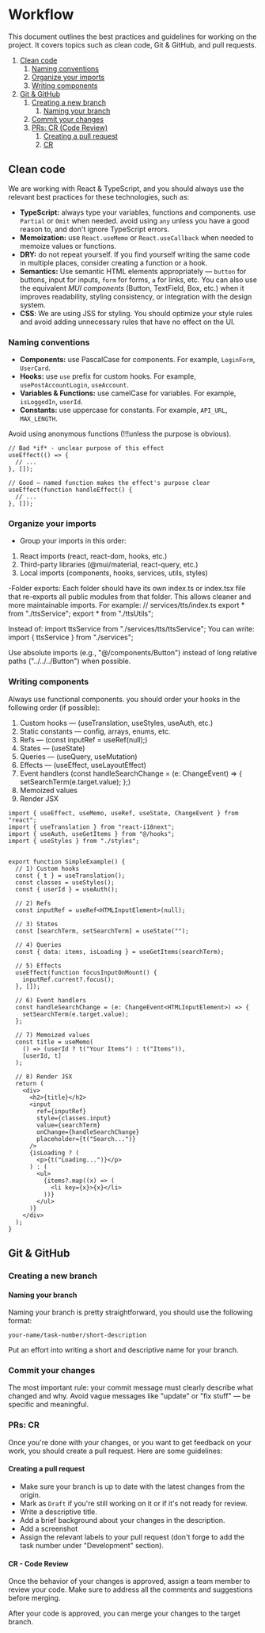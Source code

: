 # Workflow

This document outlines the best practices and guidelines for working on the project. It covers topics such as clean code, Git & GitHub, and pull requests.

1. [Clean code](#clean-code)
   1. [Naming conventions](#naming-conventions)
   2. [Organize your imports](#organize-your-imports)
   3. [Writing components](#writing-components)
2. [Git & GitHub](#git--github)
   1. [Creating a new branch](#creating-a-new-branch)
      1. [Naming your branch](#naming-your-branch)
   2. [Commit your changes](#commit-your-changes)
   3. [PRs: CR (Code Review)](#prs--cr)
      1. [Creating a pull request](#creating-a-pull-request)
      2. [CR](#cr)

## Clean code

We are working with React & TypeScript, and you should always use the relevant best practices for these technologies, such as:

- **TypeScript:** always type your variables, functions and components. use `Partial` or `Omit` when needed. avoid using `any` unless you have a good reason to, and don't ignore TypeScript errors.
- **Memoization:** use `React.useMemo` or `React.useCallback` when needed to memoize values or functions.
- **DRY:** do not repeat yourself. If you find yourself writing the same code in multiple places, consider creating a function or a hook.
- **Semantics:** Use semantic HTML elements appropriately — `button` for buttons, input for inputs, `form` for forms, `a` for links, etc.
You can also use the equivalent *MUI components* (Button, TextField, Box, etc.) when it improves readability, styling consistency, or integration with the design system.
- **CSS**: We are using JSS for styling. You should optimize your style rules and avoid adding unnecessary rules that have no effect on the UI.

### Naming conventions

- **Components:** use PascalCase for components. For example, `LoginForm`, `UserCard`.
- **Hooks:** use `use` prefix for custom hooks. For example, `usePostAccountLogin`, `useAccount`.
- **Variables & Functions:** use camelCase for variables. For example, `isLoggedIn`, `userId`.
- **Constants:** use uppercase for constants. For example, `API_URL`, `MAX_LENGTH`.

Avoid using anonymous functions (!!!unless the purpose is obvious).

```tsx
// Bad *if* - unclear purpose of this effect
useEffect(() => {
  // ...
}, []);

// Good — named function makes the effect's purpose clear
useEffect(function handleEffect() {
  // ...
}, []);

```

### Organize your imports

- Group your imports in this order:
1. React imports (react, react-dom, hooks, etc.)
2. Third-party libraries (@mui/material, react-query, etc.)
3. Local imports (components, hooks, services, utils, styles)

-Folder exports:
Each folder should have its own index.ts or index.tsx file that re-exports all public modules from that folder.
This allows cleaner and more maintainable imports.
For example:
// services/tts/index.ts
export * from "./ttsService";
export * from "./ttsUtils";

Instead of:
import ttsService from "./services/tts/ttsService";
You can write:
import { ttsService } from "./services";

Use absolute imports (e.g., "@/components/Button") instead of long relative paths ("../../../Button") when possible.


### Writing components

Always use functional components. you should order your hooks in the following order (if possible):

1. Custom hooks — (useTranslation, useStyles, useAuth, etc.)
2. Static constants — config, arrays, enums, etc.
3. Refs — (const inputRef = useRef<HTMLInputElement>(null);)
4. States — (useState)
5. Queries — (useQuery, useMutation)
6. Effects — (useEffect, useLayoutEffect)
7. Event handlers (const handleSearchChange = (e: ChangeEvent<HTMLInputElement>) => {
  setSearchTerm(e.target.value);
};)
8. Memoized values
9. Render JSX

```tsx
import { useEffect, useMemo, useRef, useState, ChangeEvent } from "react";
import { useTranslation } from "react-i18next";
import { useAuth, useGetItems } from "@/hooks"; 
import { useStyles } from "./styles";


export function SimpleExample() {
  // 1) Custom hooks
  const { t } = useTranslation();
  const classes = useStyles();
  const { userId } = useAuth();

  // 2) Refs
  const inputRef = useRef<HTMLInputElement>(null);

  // 3) States
  const [searchTerm, setSearchTerm] = useState("");

  // 4) Queries
  const { data: items, isLoading } = useGetItems(searchTerm);

  // 5) Effects
  useEffect(function focusInputOnMount() {
    inputRef.current?.focus();
  }, []);

  // 6) Event handlers
  const handleSearchChange = (e: ChangeEvent<HTMLInputElement>) => {
    setSearchTerm(e.target.value);
  };

  // 7) Memoized values
  const title = useMemo(
    () => (userId ? t("Your Items") : t("Items")),
    [userId, t]
  );

  // 8) Render JSX
  return (
    <div>
      <h2>{title}</h2>
      <input
        ref={inputRef}
        style={classes.input}
        value={searchTerm}
        onChange={handleSearchChange}
        placeholder={t("Search...")}
      />
      {isLoading ? (
        <p>{t("Loading...")}</p>
      ) : (
        <ul>
          {items?.map((x) => (
            <li key={x}>{x}</li>
          ))}
        </ul>
      )}
    </div>
  );
}
```

## Git & GitHub

### Creating a new branch

#### Naming your branch

Naming your branch is pretty straightforward, you should use the following format:

`your-name/task-number/short-description`

Put an effort into writing a short and descriptive name for your branch.

### Commit your changes

The most important rule: your commit message must clearly describe what changed and why.
Avoid vague messages like "update" or "fix stuff" — be specific and meaningful.

### PRs: CR

Once you're done with your changes, or you want to get feedback on your work, you should create a pull request. Here are some guidelines:

#### Creating a pull request

- Make sure your branch is up to date with the latest changes from the origin.
- Mark as `Draft` if you're still working on it or if it's not ready for review.
- Write a descriptive title.
- Add a brief background about your changes in the description.
- Add a screenshot
- Assign the relevant labels to your pull request (don't forge to add the task number under "Development" section).

#### CR - Code Review

Once the behavior of your changes is approved, assign a team member to review your code. Make sure to address all the comments and suggestions before merging.

After your code is approved, you can merge your changes to the target branch.
